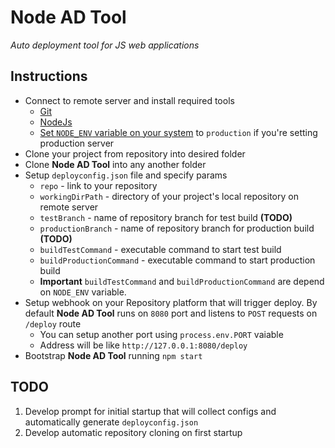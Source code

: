 # Node AD Tool
*Auto deployment tool for JS web applications*

## Instructions

- Connect to remote server and install required tools
    - [Git](https://git-scm.com/)
    - [NodeJs](https://nodejs.org/)
    - [Set `NODE_ENV` variable on your system](https://stackoverflow.com/questions/9198310/how-to-set-node-env-to-production-development-in-os-x)
    to `production` if you're setting production server
- Clone your project from repository into desired folder
- Clone **Node AD Tool** into any another folder
- Setup `deployconfig.json` file and specify params
    - `repo` - link to your repository
    - `workingDirPath` - directory of your project's local repository on remote server
    - `testBranch` - name of repository branch for test build **(TODO)**
    - `productionBranch` - name of repository branch for production build **(TODO)**
    - `buildTestCommand` - executable command to start test build
    - `buildProductionCommand` - executable command to start production build
    - **Important** `buildTestCommand` and `buildProductionCommand` are depend on `NODE_ENV` variable.
- Setup webhook on your Repository platform that will trigger deploy. By default **Node AD Tool** runs on `8080` port and listens to `POST` requests on `/deploy` route
    - You can setup another port using `process.env.PORT` vaiable
    - Address will be like `http://127.0.0.1:8080/deploy`
- Bootstrap **Node AD Tool** running `npm start`


TODO
---
1. Develop prompt for initial startup that will collect configs and automatically generate `deployconfig.json`
2. Develop automatic repository cloning on first startup
